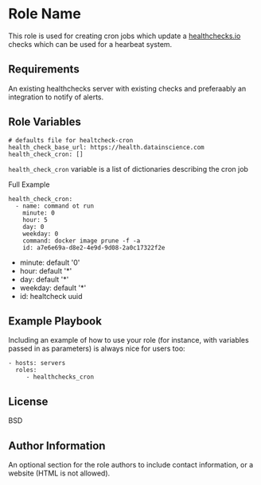 Role Name
=========

This role is used for creating cron jobs which update a [healthchecks.io](healthchecks.io) checks which can be used
for a hearbeat system.

Requirements
------------

An existing healthchecks server with existing checks and preferaably an integration to notify of alerts.

Role Variables
--------------

    # defaults file for healtcheck-cron
    health_check_base_url: https://health.datainscience.com
    health_check_cron: []

`health_check_cron` variable is a list of dictionaries describing the cron job

Full Example

    health_check_cron:
      - name: command ot run
        minute: 0
        hour: 5
        day: 0
        weekday: 0
        command: docker image prune -f -a
        id: a7e6e69a-d8e2-4e9d-9d08-2a0c17322f2e


* minute: default '0'
* hour: default '*'
* day: default '*'
* weekday: default '*'
* id: healtcheck uuid

Example Playbook
----------------

Including an example of how to use your role (for instance, with variables passed in as parameters) is always nice for users too:

    - hosts: servers
      roles:
         - healthchecks_cron

License
-------

BSD

Author Information
------------------

An optional section for the role authors to include contact information, or a website (HTML is not allowed).
